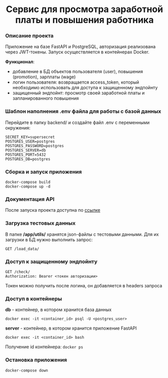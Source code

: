 ## <h1 align="center"> Сервис для просмотра заработной платы и повышения работника </h1>

### Описание проекта

Приложение на базе FastAPI и PostgreSQL, авторизация реализована через JWT-токены.
Запуск осуществляется в контейнерах Docker.

**Функционал**:
+ добавление в БД объектов пользователя (user), повышения (promotion), зарплаты (wage)
+ логин пользователя: возвращается access_token, который необходимо использовать для доступа к защищенному эндпойнту
+ защищенный эндпойнт: просмотр своей заработной платы и запланированного повышения

### Шаблон наполнения .env файла для работы с базой данных

Перейдите в папку backend/ и создайте файл .env с переменными окружения:
```
SECRET_KEY=supersecret
POSTGRES_USER=postgres
POSTGRES_PASSWORD=postgres
POSTGRES_SERVER=db
POSTGRES_PORT=5432
POSTGRES_DB=postgres
```
### Сборка и запуск приложения

```
docker-compose build
docker-compose up -d
```
### Документация API

После запуска проекта доступна по [ссылке](http://localhost:8000/docs#)

### Загрузка тестовых данных

В папке **/app/utils/** хранятся json-файлы с тестовыми данными. Для их загрузки в БД нужно выполнить запрос:

```
GET /load_data/
```
### Доступ к защищенному эндпойнту

```
GET /check/
Authorization: Bearer <токен авторизации>
```
Токен можно получить после логина, он добавляется в headers запроса
### Доступ в контейнеры

**db** - контейнер, в котором хранится база данных
```
docker exec -it <container_id> psql -U <postgres_user>
```
**server** - контейнер, в котором хранится приложение FastAPI
```
docker exec -it <container_id> bash
```
Получение id контейнера: ```docker ps```

### Остановка приложения

```
docker-compose down
```
